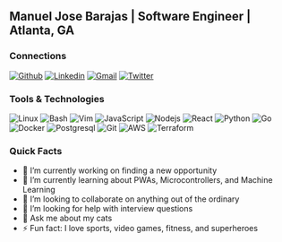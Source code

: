 ## Manuel Jose Barajas | Software Engineer | Atlanta, GA

### Connections
[![Github](https://img.shields.io/badge/-Github-000?style=flat&logo=Github&logoColor=white)](https://github.com/mbarajas)
[![Linkedin](https://img.shields.io/badge/-LinkedIn-blue?style=flat&logo=Linkedin&logoColor=white)](https://www.linkedin.com/in/manuel-barajas)
[![Gmail](https://img.shields.io/badge/-Gmail-c14438?style=flat&logo=Gmail&logoColor=white)](mailto:manuel.jose.barajas@gmail.com)
[![Twitter](https://img.shields.io/badge/-@_mbarajas-00acee?style=flat&logo=Twitter&logoColor=white)](https://twitter.com/intent/follow?screen_name=mbarajas "Follow on Twitter")

### Tools & Technologies
![Linux](https://img.shields.io/badge/-Linux-black?logo=Linux)
![Bash](https://img.shields.io/badge/Bash-black?logo=gnu-bash)
![Vim](https://img.shields.io/badge/Vim-black?logo=Vim)
![JavaScript](https://img.shields.io/badge/-JavaScript-black?logo=javascript)
![Nodejs](https://img.shields.io/badge/-Nodejs-black?logo=Node.js)
![React](https://img.shields.io/badge/-React-black?logo=React)
![Python](https://img.shields.io/badge/-Python-black?logo=Python)
![Go](https://img.shields.io/badge/-Go-black?logo=Go)
![Docker](https://img.shields.io/badge/-Docker-black?logo=Docker)
![Postgresql](https://img.shields.io/badge/-Postgresql-black?logo=Postgresql)
![Git](https://img.shields.io/badge/-Git-black?logo=git)
![AWS](https://img.shields.io/badge/-AWS-black?logo=amazon)
![Terraform](https://img.shields.io/badge/-Terraform-black?logo=Terraform)

### Quick Facts
- 🔭 I’m currently working on finding a new opportunity
- 🌱 I’m currently learning about PWAs, Microcontrollers, and Machine Learning
- 👯 I’m looking to collaborate on anything out of the ordinary
- 🤔 I’m looking for help with interview questions
- 💬 Ask me about my cats
- ⚡ Fun fact: I love sports, video games, fitness, and superheroes
